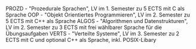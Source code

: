 PROZD - "Prozedurale Sprachen", LV im 1. Semester zu 5 ECTS mit C als Sprache
OOP - "Objekt Orientiertes Programmieren", LV im 2. Semester zu 5 ECTS mit C++ als Sprache
ALGOS - "Algorithmen und Datenstrukturen", LV im 2. Semester zu 3 ECTS mit frei wählbarer Sprache für die Übungsaufgaben
VERTS - "Verteilte Systeme", LV im 3. Semester zu 2 ECTS mit C und optional C++ als Sprache, inkl. POSIX-Libary
